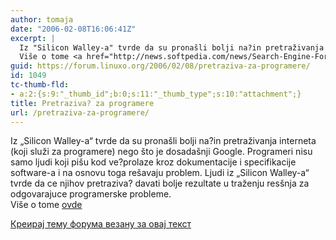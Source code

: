 ```yaml
---
author: tomaja
date: "2006-02-08T16:06:41Z"
excerpt: |
  Iz "Silicon Walley-a" tvrde da su pronašli bolji na?in pretraživanja interneta (koji služi za programere) nego što je dosadašnji Google. Programeri nisu samo ljudi koji pišu kod ve?prolaze kroz dokumentacije i specifikacije software-a i na osnovu toga rešavaju problem. Ljudi iz "Silicon Walley-a" tvrde da ce njihov pretraziva? davati bolje rezultate u traženju resšnja za odgovarajuce programerske probleme.<br />
  Više o tome <a href="http://news.softpedia.com/news/Search-Engine-For-Programmers-17654.shtml">ovde</a>
guid: https://forum.linuxo.org/2006/02/08/pretraziva-za-programere/
id: 1049
tc-thumb-fld:
- a:2:{s:9:"_thumb_id";b:0;s:11:"_thumb_type";s:10:"attachment";}
title: Pretraziva? za programere
url: /pretraziva-za-programere/
---
```

Iz &#8222;Silicon Walley-a&#8220; tvrde da su pronašli bolji na?in pretraživanja interneta (koji služi za programere) nego što je dosadašnji Google. Programeri nisu samo ljudi koji pišu kod ve?prolaze kroz dokumentacije i specifikacije software-a i na osnovu toga rešavaju problem. Ljudi iz &#8222;Silicon Walley-a&#8220; tvrde da ce njihov pretraziva? davati bolje rezultate u traženju resšnja za odgovarajuce programerske probleme.  
Više o tome [ovde](http://news.softpedia.com/news/Search-Engine-For-Programmers-17654.shtml) <!--break-->

[Креирај тему форума везану за овај текст](https://linuxo.org/nova-tema-na-forumu/?se_pid=1049)